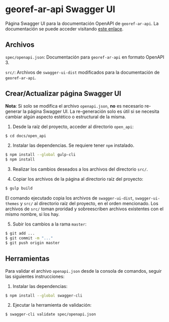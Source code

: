 # georef-ar-api Swagger UI

Página Swagger UI para la documentación OpenAPI de `georef-ar-api`. La documentación se puede acceder visitando [este enlace](https://datosgobar.github.io/georef-ar-api/open_api).

## Archivos

`spec/openapi.json`: Documentación para `georef-ar-api` en formato OpenAPI 3.

`src/`: Archivos de `swagger-ui-dist` modificados para la documentación de `georef-ar-api`.

## Crear/Actualizar página Swagger UI

**Nota**: Si solo se modifica el archivo `openapi.json`, **no** es necesario re-generar la página Swagger UI. La re-generación solo es útil si se necesita cambiar algún aspecto estético o estructural de la misma.

1. Desde la raíz del proyecto, acceder al directorio `open_api`:
```bash
$ cd docs/open_api
```

2. Instalar las dependencias. Se requiere tener `npm` instalado.
```bash
$ npm install --global gulp-cli
$ npm install
```

3. Realizar los cambios deseados a los archivos del directorio `src/`.

4. Copiar los archivos de la página al directorio raíz del proyecto:
```bash
$ gulp build
```
El comando ejecutado copia los archivos de `swagger-ui-dist`, `swagger-ui-themes` y `src/` al directorio raíz del proyecto, en el orden mencionado. Los archivos de `src/` toman proridad y sobreescriben archivos existentes con el mismo nombre, si los hay.

5. Subir los cambios a la rama `master`:
```bash
$ git add ...
$ git commit -m "..."
$ git push origin master
```

## Herramientas

Para validar el archivo `openapi.json` desde la consola de comandos, seguir las siguientes instrucciones:

1. Instalar las dependencias:
```bash
$ npm install --global swagger-cli
```

2. Ejecutar la herramienta de validación:
```
$ swagger-cli validate spec/openapi.json
```
